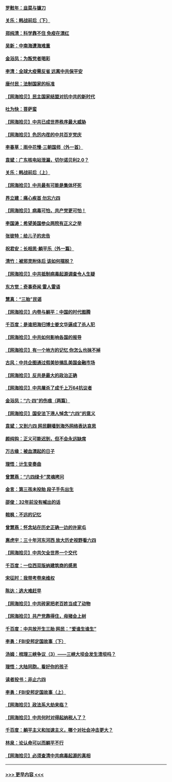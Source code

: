#### [罗慰年：韭菜与镰刀](../pages/nsc993/n13034374.md?t=06201802) 
#### [关乐：韩战前后（下）](../pages/nsc993/n13034113.md?t=06201802) 
#### [郑纯清：科学靠不住 免疫在漂红](../pages/nsc993/n13034093.md?t=06201802) 
#### [吴新：中南海遭海难重](../pages/nsc993/n13034084.md?t=06201802) 
#### [金浴凤：为叛党者喝彩](../pages/nsc993/n13034058.md?t=06201802) 
#### [李清：全球大疫需反省 远离中共保平安](../pages/nsc993/n13033784.md?t=06201802) 
#### [唐付民：法制国家的标准](../pages/nsc993/n13032944.md?t=06201802) 
#### [【网海拾贝】民主国家结盟对抗中共的新时代](../pages/nsc993/n13031717.md?t=06201802) 
#### [吐为快：菩萨蛮](../pages/nsc993/n13030033.md?t=06201802) 
#### [【网海拾贝】中共已成世界秩序最大威胁](../pages/nsc993/n13028138.md?t=06201802) 
#### [【网海拾贝】色厉内荏的中共百岁党庆](../pages/nsc993/n13025582.md?t=06201802) 
#### [李春草：雨中花慢‧三朝国师（外一首）](../pages/nsc993/n13025567.md?t=06201802) 
#### [袁斌：广东核电站泄漏，切尔诺贝利2.0？](../pages/nsc993/n13025475.md?t=06201802) 
#### [关乐：韩战前后（上）](../pages/nsc993/n13025387.md?t=06201802) 
#### [【网海拾贝】中共最有可能是集体坏死](../pages/nsc993/n13023101.md?t=06201802) 
#### [界立建：痛心疾首 勿忘六四](../pages/nsc993/n13022339.md?t=06201802) 
#### [【网海拾贝】病毒可怕，共产党更可怕！](../pages/nsc993/n13020728.md?t=06201802) 
#### [李国涛：希望美国参众两院有正义之举](../pages/nsc993/n13020674.md?t=06201802) 
#### [张彼特：给儿子的忠告](../pages/nsc993/n13018934.md?t=06201802) 
#### [祝君安：长相思‧躺平乐（外一篇）](../pages/nsc993/n13018923.md?t=06201802) 
#### [清竹：被邪灵附体后 该如何摆脱？](../pages/nsc993/n13018877.md?t=06201802) 
#### [【网海拾贝】中共抵制病毒起源调查令人生疑](../pages/nsc993/n13017785.md?t=06201802) 
#### [东方觉：奇事奇闻 雷人雷语](../pages/nsc993/n13017577.md?t=06201802) 
#### [慧真：“三胎”民谣](../pages/nsc993/n13017394.md?t=06201802) 
#### [【网海拾贝】内卷与躺平：中国的时代图腾](../pages/nsc993/n13016128.md?t=06201802) 
#### [千百度：是谁把海归博士姜文华逼成了杀人犯](../pages/nsc993/n13015218.md?t=06201802) 
#### [【网海拾贝】中共如何影响各国的报导](../pages/nsc993/n13012599.md?t=06201802) 
#### [【网海拾贝】有一个地方的记忆 你怎么也抹不掉](../pages/nsc993/n13009802.md?t=06201802) 
#### [古风：中共企图通过假美钞搞乱美国金融市场](../pages/nsc993/n13009626.md?t=06201802) 
#### [【网海拾贝】反共是最大的政治正确](../pages/nsc993/n13007051.md?t=06201802) 
#### [【网海拾贝】中共屠杀了成千上万64抗议者](../pages/nsc993/n13002713.md?t=06201802) 
#### [金浴凤：“六·四”的伤痕（两篇）](../pages/nsc993/n13001719.md?t=06201802) 
#### [【网海拾贝】国安法下港人悼念“六四”的意义](../pages/nsc993/n13001039.md?t=06201802) 
#### [袁斌：又到六四 网民翻墙到海外网络表达哀思](../pages/nsc993/n13000995.md?t=06201802) 
#### [颜纯钩：正义可能迟到，但不会永远缺席](../pages/nsc993/n13000920.md?t=06201802) 
#### [万古缘：被血漂起的日子](../pages/nsc993/n13000914.md?t=06201802) 
#### [理悟：计生变奏曲](../pages/nsc993/n13000414.md?t=06201802) 
#### [曾慧燕：“六四绿卡”灵魂拷问](../pages/nsc993/n13000277.md?t=06201802) 
#### [金言：第三孩未投胎 段子手先出生](../pages/nsc993/n13000215.md?t=06201802) 
#### [邵俊：32年前没有喊出的话](../pages/nsc993/n13000181.md?t=06201802) 
#### [戟枫：不远的记忆](../pages/nsc993/n13000121.md?t=06201802) 
#### [曾慧燕：怀念站在历史正确一边的许家屯](../pages/nsc993/n13000073.md?t=06201802) 
#### [惠虎宇：三十年河东河西 放大历史视野看六四](../pages/nsc993/n13000018.md?t=06201802) 
#### [【网海拾贝】中共欠全世界一个交代](../pages/nsc993/n12998706.md?t=06201802) 
#### [千百度：一位西双版纳建筑商的感恩](../pages/nsc993/n12998487.md?t=06201802) 
#### [宋征时：我带考卷来维权](../pages/nsc993/n12994088.md?t=06201802) 
#### [陈达：逃大难赶早](../pages/nsc993/n12993569.md?t=06201802) 
#### [【网海拾贝】中共砖家把老百姓当成了动物](../pages/nsc993/n12993483.md?t=06201802) 
#### [【网海拾贝】共产党靠得住，母猪会上树](../pages/nsc993/n12990730.md?t=06201802) 
#### [千百度：中共放开生三胎 网民：“爱谁生谁生”](../pages/nsc993/n12990644.md?t=06201802) 
#### [李勇：FBI安邦定国故事（下）](../pages/nsc993/n12987854.md?t=06201802) 
#### [汤姆：梳理三峡争议（3）——三峡大坝会发生溃坝吗？](../pages/nsc993/n12989806.md?t=06201802) 
#### [理悟：大陆同胞，看好你的孩子](../pages/nsc993/n12989778.md?t=06201802) 
#### [读者投书：非止六四](../pages/nsc993/n12989673.md?t=06201802) 
#### [李勇：FBI安邦定国故事（上）](../pages/nsc993/n12987749.md?t=06201802) 
#### [【网海拾贝】政法系大劫来临？](../pages/nsc993/n12987596.md?t=06201802) 
#### [【网海拾贝】中共何时对得起纳税人了？](../pages/nsc993/n12985578.md?t=06201802) 
#### [千百度：躺平主义和加速主义，哪个对社会冲击更大？](../pages/nsc993/n12985512.md?t=06201802) 
#### [林泉：论认命可以而躺平不行](../pages/nsc993/n12985505.md?t=06201802) 
#### [【网海拾贝】必须查清中共病毒起源的真相](../pages/nsc993/n12984276.md?t=06201802) 

----
#### [ >>> 更早内容 <<< ](../indexes/nsc993-earlier.md)
